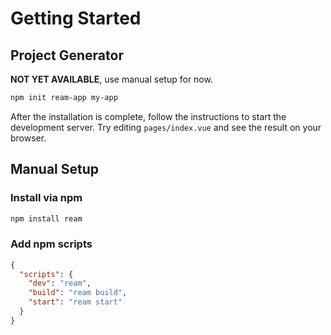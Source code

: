 # Getting Started

## Project Generator

__NOT YET AVAILABLE__, use manual setup for now.

```bash
npm init ream-app my-app
```

After the installation is complete, follow the instructions to start the development server. Try editing `pages/index.vue` and see the result on your browser.

## Manual Setup

### Install via npm

```bash
npm install ream
```

### Add npm scripts

```json
{
  "scripts": {
    "dev": "ream",
    "build": "ream build",
    "start": "ream start"
  }
}
```